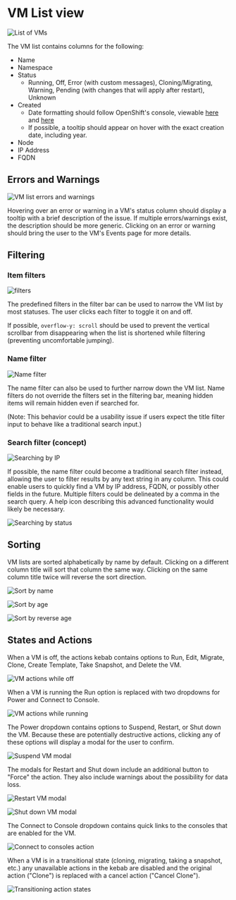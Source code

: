 # VM List view

![List of VMs](img/1-0-main.png)

The VM list contains columns for the following:
- Name
- Namespace
- Status
  - Running, Off, Error (with custom messages), Cloning/Migrating, Warning, Pending (with changes that will apply after restart), Unknown
- Created
  - Date formatting should follow OpenShift's console, viewable [here](https://github.com/openshift/console/blob/master/frontend/public/components/utils/timestamp.jsx) and [here](https://github.com/openshift/console/blob/master/frontend/public/components/utils/datetime.ts)
  - If possible, a tooltip should appear on hover with the exact creation date, including year.
- Node
- IP Address
- FQDN

## Errors and Warnings

![VM list errors and warnings](img/1-1-warning.png)

Hovering over an error or warning in a VM's status column should display a tooltip with a brief description of the issue. If multiple errors/warnings exist, the description should be more generic. Clicking on an error or warning should bring the user to the VM's Events page for more details.

## Filtering

### Item filters

![filters](img/2-0-filtering.png)

The predefined filters in the filter bar can be used to narrow the VM list by most statuses. The user clicks each filter to toggle it on and off.

If possible, `overflow-y: scroll` should be used to prevent the vertical scrollbar from disappearing when the list is shortened while filtering (preventing uncomfortable jumping).

### Name filter

![Name filter](img/2-1-filtering-name.png)

The name filter can also be used to further narrow down the VM list. Name filters do not override the filters set in the filtering bar, meaning hidden items will remain hidden even if searched for.

(Note: This behavior could be a usability issue if users expect the title filter input to behave like a traditional search input.)

### Search filter (concept)

![Searching by IP](img/2-2-filtering-search-ip.png)

If possible, the name filter could become a traditional search filter instead, allowing the user to filter results by any text string in any column. This could enable users to quickly find a VM by IP address, FQDN, or possibly other fields in the future. Multiple filters could be delineated by a comma in the search query. A help icon describing this advanced functionality would likely be necessary.

![Searching by status](img/2-3-filtering-search-status.png)

## Sorting

VM lists are sorted alphabetically by name by default. Clicking on a different column title will sort that column the same way. Clicking on the same column title twice will reverse the sort direction.

![Sort by name](img/3-0-sort-name.png)

![Sort by age](img/3-1-sort-node.png)

![Sort by reverse age](img/3-2-sort-node-reverse.png)

## States and Actions

When a VM is off, the actions kebab contains options to Run, Edit, Migrate, Clone, Create Template, Take Snapshot, and Delete the VM.

![VM actions while off](img/4-0-selected-vm-off.png)

When a VM is running the Run option is replaced with two dropdowns for Power and Connect to Console.

![VM actions while running](img/4-1-0-selected-vm-running-power.png)

The Power dropdown contains options to Suspend, Restart, or Shut down the VM. Because these are potentially destructive actions, clicking any of these options will display a modal for the user to confirm.

![Suspend VM modal](img/4-1-1a-power-modal-suspend.png)

The modals for Restart and Shut down include an additional button to "Force" the action. They also include warnings about the possibility for data loss.

![Restart VM modal](img/4-1-1b-power-modal-restart.png)

![Shut down VM modal](img/4-1-1c-power-modal-shut-down.png)

The Connect to Console dropdown contains quick links to the consoles that are enabled for the VM.

![Connect to consoles action](img/4-2-selected-vm-running-consoles.png)

When a VM is in a transitional state (cloning, migrating, taking a snapshot, etc.) any unavailable actions in the kebab are disabled and the original action ("Clone") is replaced with a cancel action ("Cancel Clone").

![Transitioning action states](img/4-3-selected-vm-transitioning.png)